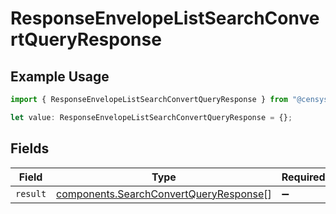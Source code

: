 # ResponseEnvelopeListSearchConvertQueryResponse

## Example Usage

```typescript
import { ResponseEnvelopeListSearchConvertQueryResponse } from "@censys/platform-sdk/models/components";

let value: ResponseEnvelopeListSearchConvertQueryResponse = {};
```

## Fields

| Field                                                                                            | Type                                                                                             | Required                                                                                         | Description                                                                                      |
| ------------------------------------------------------------------------------------------------ | ------------------------------------------------------------------------------------------------ | ------------------------------------------------------------------------------------------------ | ------------------------------------------------------------------------------------------------ |
| `result`                                                                                         | [components.SearchConvertQueryResponse](../../models/components/searchconvertqueryresponse.md)[] | :heavy_minus_sign:                                                                               | N/A                                                                                              |